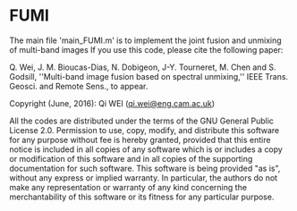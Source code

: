 # FUMI

The main file 'main_FUMI.m' is to implement the joint fusion and unmixing of multi-band images
If you use this code, please cite the following paper:

Q. Wei, J. M. Bioucas-Dias, N. Dobigeon, J-Y. Tourneret, M. Chen and S. Godsill, ''Multi-band image fusion based on spectral unmixing,'' IEEE Trans. Geosci. and Remote Sens., to appear.

Copyright (June, 2016):        Qi WEI (qi.wei@eng.cam.ac.uk)

All the codes are distributed under the terms of the GNU General Public License 2.0. Permission to use, copy, modify, and distribute this software for any purpose without fee is hereby granted, provided that this entire notice is included in all copies of any software which is or includes a copy or modification of this software and in all copies of the supporting documentation for such software. This software is being provided "as is", without any express or implied warranty. In particular, the authors do not make any representation or warranty of any kind concerning the merchantability of this software or its fitness for any particular purpose.
